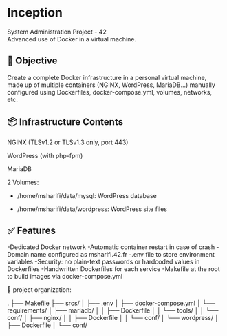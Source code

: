 # Inception  
System Administration Project - 42  
Advanced use of Docker in a virtual machine.

## 🎯 Objective  
Create a complete Docker infrastructure in a personal virtual machine, made up of multiple containers (NGINX, WordPress, MariaDB...) manually configured using Dockerfiles, docker-compose.yml, volumes, networks, etc.

## 📦 Infrastructure Contents  
  NGINX (TLSv1.2 or TLSv1.3 only, port 443)

  WordPress (with php-fpm)

  MariaDB

2 Volumes:

- /home/msharifi/data/mysql: WordPress database

- /home/msharifi/data/wordpress: WordPress site files

## ✅ Features
-Dedicated Docker network
-Automatic container restart in case of crash
-Domain name configured as msharifi.42.fr
-.env file to store environment variables
-Security: no plain-text passwords or hardcoded values in Dockerfiles
-Handwritten Dockerfiles for each service
-Makefile at the root to build images via docker-compose.yml

📁 project organization:

.
├── Makefile
├── srcs/
│   ├── .env
│   ├── docker-compose.yml
│   └── requirements/
│       ├── mariadb/
│       │   ├── Dockerfile
│       │   └── tools/
│       │   └── conf/
│       ├── nginx/
│       │   ├── Dockerfile
│       │   └── conf/
│       └── wordpress/
│           ├── Dockerfile
│           └── conf/
